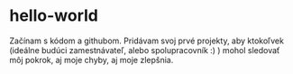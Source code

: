 # hello-world
Začínam s kódom a githubom. 
Pridávam svoj prvé projekty, aby ktokoľvek (ideálne budúci zamestnávateľ, alebo spolupracovník :) ) mohol sledovať môj pokrok, aj moje chyby, aj moje zlepšnia. 

